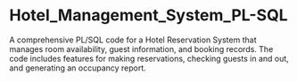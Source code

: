 # Hotel_Management_System_PL-SQL
A comprehensive PL/SQL code for a Hotel Reservation System that manages room availability, guest information, and booking records. The code includes features for making reservations, checking guests in and out, and generating an occupancy report.
